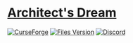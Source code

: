 [Architect's Dream](https://www.curseforge.com/minecraft/mc-mods/architects-dream)
==========
[![CurseForge](http://cf.way2muchnoise.eu/full_564355_downloads.svg)](https://www.curseforge.com/minecraft/mc-mods/architects-dream)
[![Files Version](http://cf.way2muchnoise.eu/versions/For%20MC_564355_all.svg)](https://www.curseforge.com/minecraft/mc-mods/architects-dream/files)
[![Discord](https://img.shields.io/discord/927930476180693042?color=success&label=discord&logo=discord&logoColor=white&style=plastic)](https://discord.gg/nCrvzMatjw)
